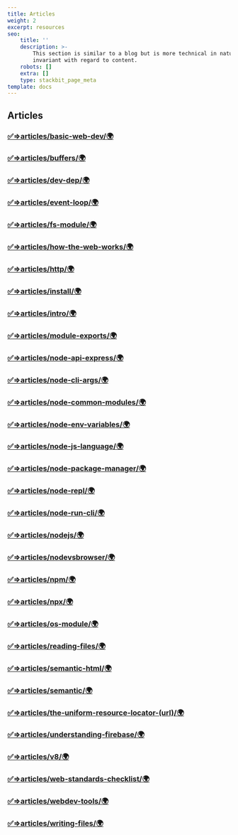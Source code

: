 ```yaml
---
title: Articles
weight: 2
excerpt: resources
seo:
    title: ''
    description: >-
        This section is similar to a blog but is more technical in nature and time
        invariant with regard to content.
    robots: []
    extra: []
    type: stackbit_page_meta
template: docs
---
```


## Articles

### [**✅⇒articles/basic-web-dev/🌍**](https://bgoonz-blog.netlify.app/docs/articles/basic-web-dev/)

### [**✅⇒articles/buffers/🌍**](https://bgoonz-blog.netlify.app/docs/articles/buffers/)

### [**✅⇒articles/dev-dep/🌍**](https://bgoonz-blog.netlify.app/docs/articles/dev-dep/)

### [**✅⇒articles/event-loop/🌍**](https://bgoonz-blog.netlify.app/docs/articles/event-loop/)

### [**✅⇒articles/fs-module/🌍**](https://bgoonz-blog.netlify.app/docs/articles/fs-module/)

### [**✅⇒articles/how-the-web-works/🌍**](https://bgoonz-blog.netlify.app/docs/articles/how-the-web-works/)

### [**✅⇒articles/http/🌍**](https://bgoonz-blog.netlify.app/docs/articles/http/)

### [**✅⇒articles/install/🌍**](https://bgoonz-blog.netlify.app/docs/articles/install/)

### [**✅⇒articles/intro/🌍**](https://bgoonz-blog.netlify.app/docs/articles/intro/)

### [**✅⇒articles/module-exports/🌍**](https://bgoonz-blog.netlify.app/docs/articles/module-exports/)

### [**✅⇒articles/node-api-express/🌍**](https://bgoonz-blog.netlify.app/docs/articles/node-api-express/)

### [**✅⇒articles/node-cli-args/🌍**](https://bgoonz-blog.netlify.app/docs/articles/node-cli-args/)

### [**✅⇒articles/node-common-modules/🌍**](https://bgoonz-blog.netlify.app/docs/articles/node-common-modules/)

### [**✅⇒articles/node-env-variables/🌍**](https://bgoonz-blog.netlify.app/docs/articles/node-env-variables/)

### [**✅⇒articles/node-js-language/🌍**](https://bgoonz-blog.netlify.app/docs/articles/node-js-language/)

### [**✅⇒articles/node-package-manager/🌍**](https://bgoonz-blog.netlify.app/docs/articles/node-package-manager/)

### [**✅⇒articles/node-repl/🌍**](https://bgoonz-blog.netlify.app/docs/articles/node-repl/)

### [**✅⇒articles/node-run-cli/🌍**](https://bgoonz-blog.netlify.app/docs/articles/node-run-cli/)

### [**✅⇒articles/nodejs/🌍**](https://bgoonz-blog.netlify.app/docs/articles/nodejs/)

### [**✅⇒articles/nodevsbrowser/🌍**](https://bgoonz-blog.netlify.app/docs/articles/nodevsbrowser/)

### [**✅⇒articles/npm/🌍**](https://bgoonz-blog.netlify.app/docs/articles/npm/)

### [**✅⇒articles/npx/🌍**](https://bgoonz-blog.netlify.app/docs/articles/npx/)

### [**✅⇒articles/os-module/🌍**](https://bgoonz-blog.netlify.app/docs/articles/os-module/)

### [**✅⇒articles/reading-files/🌍**](https://bgoonz-blog.netlify.app/docs/articles/reading-files/)

### [**✅⇒articles/semantic-html/🌍**](https://bgoonz-blog.netlify.app/docs/articles/semantic-html/)

### [**✅⇒articles/semantic/🌍**](https://bgoonz-blog.netlify.app/docs/articles/semantic/)

### [**✅⇒articles/the-uniform-resource-locator-(url)/🌍**](<https://bgoonz-blog.netlify.app/docs/articles/the-uniform-resource-locator-(url)/>)

### [**✅⇒articles/understanding-firebase/🌍**](https://bgoonz-blog.netlify.app/docs/articles/understanding-firebase/)

### [**✅⇒articles/v8/🌍**](https://bgoonz-blog.netlify.app/docs/articles/v8/)

### [**✅⇒articles/web-standards-checklist/🌍**](https://bgoonz-blog.netlify.app/docs/articles/web-standards-checklist/)

### [**✅⇒articles/webdev-tools/🌍**](https://bgoonz-blog.netlify.app/docs/articles/webdev-tools/)

### [**✅⇒articles/writing-files/🌍**](https://bgoonz-blog.netlify.app/docs/articles/writing-files/)
